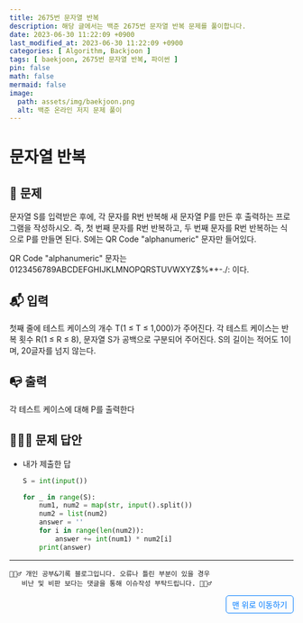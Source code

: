 ```yaml
---
title: 2675번 문자열 반복
description: 해당 글에서는 백준 2675번 문자열 반복 문제를 풀이합니다.
date: 2023-06-30 11:22:09 +0900
last_modified_at: 2023-06-30 11:22:09 +0900
categories: [ Algorithm, Backjoon ]
tags: [ baekjoon, 2675번 문자열 반복, 파이썬 ]
pin: false
math: false
mermaid: false
image:
  path: assets/img/baekjoon.png
  alt: 백준 온라인 저지 문제 풀이
---
```


# 문자열 반복
## 📃 문제
문자열 S를 입력받은 후에, 각 문자를 R번 반복해 새 문자열 P를 만든 후 출력하는 프로그램을 작성하시오. 즉, 첫 번째 문자를 R번 반복하고, 두 번째 문자를 R번 반복하는 식으로 P를 만들면 된다. S에는 QR Code "alphanumeric" 문자만 들어있다.

QR Code "alphanumeric" 문자는 0123456789ABCDEFGHIJKLMNOPQRSTUVWXYZ\$%*+-./: 이다.

## 📬 입력
첫째 줄에 테스트 케이스의 개수 T(1 ≤ T ≤ 1,000)가 주어진다. 각 테스트 케이스는 반복 횟수 R(1 ≤ R ≤ 8), 문자열 S가 공백으로 구분되어 주어진다. S의 길이는 적어도 1이며, 20글자를 넘지 않는다. 

## 📭 출력
각 테스트 케이스에 대해 P를 출력한다

## 🙆🏻‍♂️ 문제 답안

- 내가 제출한 답
    ```python
    S = int(input())

    for _ in range(S):
        num1, num2 = map(str, input().split())
        num2 = list(num2)
        answer = ''
        for i in range(len(num2)):
            answer += int(num1) * num2[i]
        print(answer)
    ```

***

    🙋🏻‍♂️ 개인 공부&기록 블로그입니다. 오류나 틀린 부분이 있을 경우 
       비난 및 비판 보다는 댓글을 통해 이슈작성 부탁드립니다. 🙋🏻‍♂️

<a href="#" style="display: inline-block; padding: 5px 10px; color: #007bff; text-decoration: none; border: 0.5px solid #007bff; border-radius: 5px; float: right;">맨 위로 이동하기</a>
